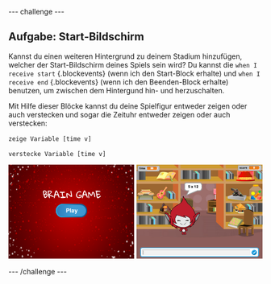 --- challenge ---
## Aufgabe: Start-Bildschirm
Kannst du einen weiteren Hintergrund zu deinem Stadium hinzufügen, welcher der Start-Bildschirm deines Spiels sein wird? Du kannst die `when I receive start` {.blockevents} (wenn ich den Start-Block erhalte) und `when I receive end` {.blockevents} (wenn ich den Beenden-Block erhalte) benutzen, um zwischen dem Hintergund hin- und herzuschalten.

Mit Hilfe dieser Blöcke kannst du deine Spielfigur entweder zeigen oder auch verstecken und sogar die Zeituhr entweder zeigen oder auch verstecken:

```blocks
zeige Variable [time v]
```
```blocks
verstecke Variable [time v]
```

![screenshot](images/brain-startscreen.png)




--- /challenge ---